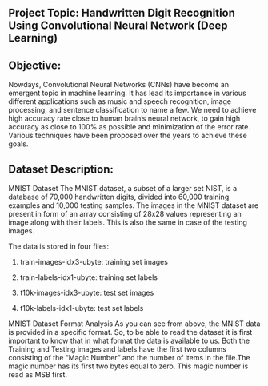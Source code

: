 ## Project Topic: Handwritten Digit Recognition Using Convolutional Neural Network (Deep Learning)

## Objective:
Nowdays, Convolutional Neural Networks (CNNs) have become an emergent topic in machine learning. It has lead its importance in various different applications such as music and speech recognition, image processing, and sentence classification to name a few. We need to achieve high accuracy rate close to human brain’s neural network, to gain high accuracy as close to 100% as possible and minimization of the error rate. Various techniques have been proposed over the years to achieve these goals.

## Dataset Description:
MNIST Dataset The MNIST dataset, a subset of a larger set NIST, is a database of 70,000 handwritten digits, divided into 60,000 training examples and 10,000 testing samples. The images in the MNIST dataset are present in form of an array consisting of 28x28 values representing an image along with their labels. This is also the same in case of the testing images.

The data is stored in four files:

1. train-images-idx3-ubyte: training set images

2. train-labels-idx1-ubyte: training set labels

3. t10k-images-idx3-ubyte: test set images

4. t10k-labels-idx1-ubyte: test set labels


MNIST Dataset Format Analysis As you can see from above, the MNIST data is provided in a specific format. So, to be able to read the dataset it is first important to know that in what format the data is available to us. Both the Training and Testing images and labels have the first two columns consisting of the “Magic Number” and the number of items in the file.The magic number has its first two bytes equal to zero. This magic number is read as MSB first.
